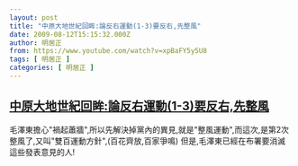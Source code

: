 ```yaml
---
layout: post
title: "中原大地世紀回眸:論反右運動(1-3)要反右,先整風"
date: 2009-08-12T15:15:32.000Z
author: 明居正
from: https://www.youtube.com/watch?v=xpBaFY5y5U8
tags: [ 明居正 ]
categories: [ 明居正 ]
---
```

<!--1250090132000-->
[中原大地世紀回眸:論反右運動(1-3)要反右,先整風](https://www.youtube.com/watch?v=xpBaFY5y5U8)
------

<div>
毛澤東擔心"禍起蕭牆",所以先解決掉黨內的異見,就是"整風運動",而這次,是第2次整風了,又叫"雙百運動方針",(百花齊放,百家爭鳴)  但是,毛澤東已經在布署要消滅這些發表意見的人!
</div>
